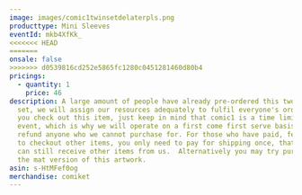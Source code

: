 ```yaml
---
image: images/comic1twinsetdelaterpls.png
producttype: Mini Sleeves
eventId: mkb4XfKk_
<<<<<<< HEAD
=======
onsale: false
>>>>>>> d0539816cd252e5865fc1280c0451281460d80b4
pricings:
  - quantity: 1
    price: 46
description: A large amount of people have already pre-ordered this two sleeves
  set, we will assign our resources adequately to fulfil everyone's orders. If
  you check out this item, just keep in mind that comic1 is a time limited
  event, which is why we will operate on a first come first serve basis and
  refund anyone who we cannot purchase for. For those who have paid, feel free
  to checkout other items, you only need to pay for shipping once, that way you
  can still receive other items from us.  Alternatively you may try purchasing
  the mat version of this artwork.
asin: s-HtMFef0og
merchandise: comiket
---
```

